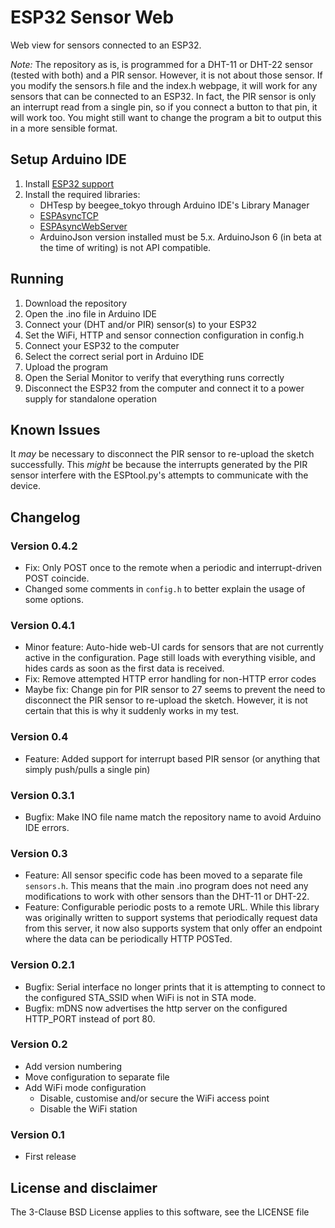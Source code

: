 # ESP32 Sensor Web

Web view for sensors connected to an ESP32.

*Note:* The repository as is, is programmed for a DHT-11 or DHT-22 sensor (tested with both) and a PIR sensor. However, it is not about those sensor. If you modify the sensors.h file and the index.h webpage, it will work for any sensors that can be connected to an ESP32. In fact, the PIR sensor is only an interrupt read from a single pin, so if you connect a button to that pin, it will work too. You might still want to change the program a bit to output this in a more sensible format.

## Setup Arduino IDE

1. Install [ESP32 support](https://github.com/espressif/arduino-esp32#installation-instructions)
1. Install the required libraries:
    * DHTesp by beegee_tokyo through Arduino IDE's Library Manager
    * [ESPAsyncTCP](https://github.com/me-no-dev/ESPAsyncTCP)
    * [ESPAsyncWebServer](https://github.com/me-no-dev/ESPAsyncWebServer)
    * ArduinoJson version installed must be 5.x. ArduinoJson 6 (in beta at the time of writing) is not API compatible.

## Running

1. Download the repository
1. Open the .ino file in Arduino IDE
1. Connect your (DHT and/or PIR) sensor(s) to your ESP32
1. Set the WiFi, HTTP and sensor connection configuration in config.h
1. Connect your ESP32 to the computer
1. Select the correct serial port in Arduino IDE
1. Upload the program
1. Open the Serial Monitor to verify that everything runs correctly
1. Disconnect the ESP32 from the computer and connect it to a power supply for standalone operation

## Known Issues

It _may_ be necessary to disconnect the PIR sensor to re-upload the sketch successfully. This _might_ be because the interrupts generated by the PIR sensor interfere with the ESPtool.py's attempts to communicate with the device.

## Changelog

### Version 0.4.2

* Fix: Only POST once to the remote when a periodic and interrupt-driven POST coincide.
* Changed some comments in `config.h` to better explain the usage of some options.

### Version 0.4.1

* Minor feature: Auto-hide web-UI cards for sensors that are not currently active in the configuration. Page still loads with everything visible, and hides cards as soon as the first data is received.
* Fix: Remove attempted HTTP error handling for non-HTTP error codes
* Maybe fix: Change pin for PIR sensor to 27 seems to prevent the need to disconnect the PIR sensor to re-upload the sketch. However, it is not certain that this is why it suddenly works in my test.

### Version 0.4

* Feature: Added support for interrupt based PIR sensor (or anything that simply push/pulls a single pin)

### Version 0.3.1

* Bugfix: Make INO file name match the repository name to avoid Arduino IDE errors.

### Version 0.3

* Feature: All sensor specific code has been moved to a separate file `sensors.h`. This means that the main .ino program does not need any modifications to work with other sensors than the DHT-11 or DHT-22.
* Feature: Configurable periodic posts to a remote URL.
    While this library was originally written to support systems that periodically request data from this server,
    it now also supports system that only offer an endpoint where the data can be periodically HTTP POSTed.

### Version 0.2.1

* Bugfix: Serial interface no longer prints that it is attempting to connect to the configured STA_SSID when WiFi is not in STA mode.
* Bugfix: mDNS now advertises the http server on the configured HTTP_PORT instead of port 80.

### Version 0.2

* Add version numbering
* Move configuration to separate file
* Add WiFi mode configuration
  * Disable, customise and/or secure the WiFi access point
  * Disable the WiFi station

### Version 0.1

* First release

## License and disclaimer

The 3-Clause BSD License applies to this software, see the LICENSE file

